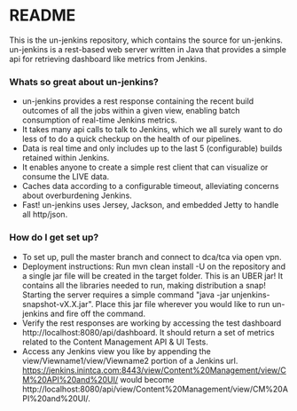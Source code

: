 # README #

This is the un-jenkins repository, which contains the source for un-jenkins. un-jenkins is a rest-based web server written in Java that provides a simple api for retrieving dashboard like metrics from Jenkins.  

### Whats so great about un-jenkins? ###

* un-jenkins provides a rest response containing the recent build outcomes of all the jobs within a given view, enabling batch consumption of real-time Jenkins metrics.
* It takes many api calls to talk to Jenkins, which we all surely want to do less of to do a quick checkup on the health of our pipelines.
* Data is real time and only includes up to the last 5 (configurable) builds retained within Jenkins.
* It enables anyone to create a simple rest client that can visualize or consume the LIVE data.
* Caches data according to a configurable timeout, alleviating concerns about overburdening Jenkins. 
* Fast! un-jenkins uses Jersey, Jackson, and embedded Jetty to handle all http/json.

### How do I get set up? ###

* To set up, pull the master branch and connect to dca/tca via open vpn.
* Deployment instructions: Run mvn clean install -U on the repository and a single jar file will be created in the target folder. This is an UBER jar! It contains all the libraries needed to run, making distribution a snap! Starting the server requires a simple command "java -jar unjenkins-snapshot-vX.X.jar". Place this jar file wherever you would like to run un-jenkins and fire off the command.
* Verify the rest responses are working by accessing the test dashboard http://localhost:8080/api/dashboard. It should return a set of metrics related to the Content Management API & UI Tests.
* Access any Jenkins view you like by appending the view/Viewname1/view/Viewname2 portion of a Jenkins url. https://jenkins.inintca.com:8443/view/Content%20Management/view/CM%20API%20and%20UI/  would become http://localhost:8080/api/view/Content%20Management/view/CM%20API%20and%20UI/.